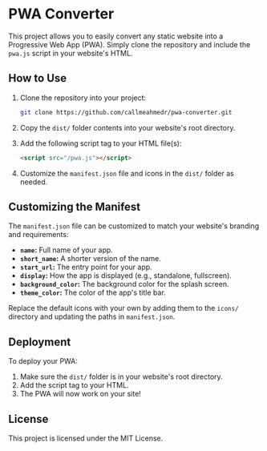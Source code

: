 # PWA Converter
This project allows you to easily convert any static website into a Progressive Web App (PWA). Simply clone the repository and include the `pwa.js` script in your website's HTML.

## How to Use
1. Clone the repository into your project:

    ```bash
    git clone https://github.com/callmeahmedr/pwa-converter.git
    ```

2. Copy the `dist/` folder contents into your website's root directory.

3. Add the following script tag to your HTML file(s):

    ```html
    <script src="/pwa.js"></script>
    ```

4. Customize the `manifest.json` file and icons in the `dist/` folder as needed.

## Customizing the Manifest
The `manifest.json` file can be customized to match your website's branding and requirements:

- **`name`:** Full name of your app.
- **`short_name`:** A shorter version of the name.
- **`start_url`:** The entry point for your app.
- **`display`:** How the app is displayed (e.g., standalone, fullscreen).
- **`background_color`:** The background color for the splash screen.
- **`theme_color`:** The color of the app's title bar.

Replace the default icons with your own by adding them to the `icons/` directory and updating the paths in `manifest.json`.

## Deployment
To deploy your PWA:

1. Make sure the `dist/` folder is in your website's root directory.
2. Add the script tag to your HTML.
3. The PWA will now work on your site!

## License
This project is licensed under the MIT License.

